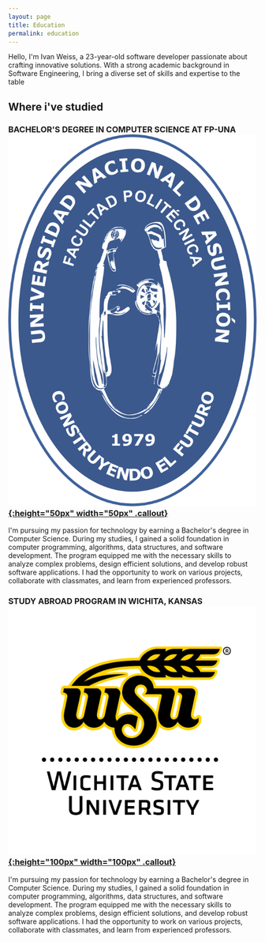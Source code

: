 ```yaml
---
layout: page
title: Education
permalink: education
---
```

Hello, I'm Ivan Weiss, a 23-year-old software developer passionate about crafting innovative solutions. With a strong academic background in Software Engineering, I bring a diverse set of skills and expertise to the table

## Where i've studied

### BACHELOR'S DEGREE IN COMPUTER SCIENCE AT FP-UNA<a href="https://www.pol.una.py//" rel="some text">![img](assets/img/logos/fpuna_logo_institucional.svg){:height="50px" width="50px" .callout}</a> 

 I'm pursuing my passion for technology by earning a Bachelor's degree in Computer Science. During my studies, I gained a solid foundation in computer programming, algorithms, data structures, and software development. The program equipped me with the necessary skills to analyze complex problems, design efficient solutions, and develop robust software applications. I had the opportunity to work on various projects, collaborate with classmates, and learn from experienced professors.
### STUDY ABROAD PROGRAM IN WICHITA, KANSAS <a href="https://www.wichita.edu/" rel="some text">![img](assets/img/logos/WSU_vertical_logo_transparent.png){:height="100px" width="100px" .callout}</a>

 I'm pursuing my passion for technology by earning a Bachelor's degree in Computer Science. During my studies, I gained a solid foundation in computer programming, algorithms, data structures, and software development. The program equipped me with the necessary skills to analyze complex problems, design efficient solutions, and develop robust software applications. I had the opportunity to work on various projects, collaborate with classmates, and learn from experienced professors.
